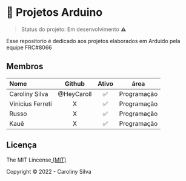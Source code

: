 # :memo: Projetos Arduino
> Status do projeto:  Em desenvolvimento :warning:


Esse repositorio é dedicado aos projetos elaborados em Arduido pela equipe FRC#8066

## Membros
 |Nome|Github|Ativo|área|
| :--- | :---: | :---: | :---: |
|Caroliny Silva|@HeyCaroll|:white_check_mark:|Programação|
|Vinicius Ferreti | X |:white_check_mark:| Programação |
|Russo| X |:white_check_mark:| Programação |
|Kauê| X |:white_check_mark:|Programação|
## Licença 
The MIT Lincense<a href="https://mit-license.org/"> (MIT)</a>

 Copyright :copyright: 2022 - Caroliny Silva
